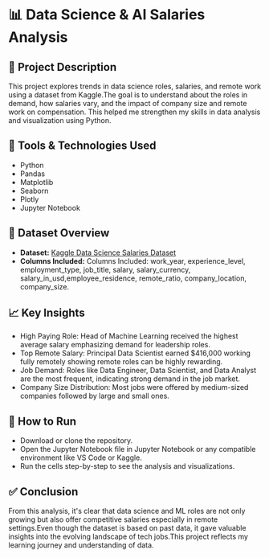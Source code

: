 # 📊 **Data Science & AI Salaries Analysis**

## 📝 **Project Description**
This project explores trends in data science roles, salaries, and remote work using a dataset from Kaggle.The goal is to understand about the roles in demand, how salaries vary, and the impact of company size and remote work on compensation. This helped me strengthen my skills in data analysis and visualization using Python.

## 🧰 **Tools & Technologies Used**
* Python
* Pandas
* Matplotlib 
* Seaborn
* Plotly
* Jupyter Notebook

## 📂 **Dataset Overview**
* **Dataset:** [Kaggle Data Science Salaries Dataset](https://www.kaggle.com/datasets/ruchi798/data-science-job-salaries)
* **Columns Included:** Columns Included: work_year, experience_level, employment_type, job_title, salary, salary_currency, 
  salary_in_usd,employee_residence, remote_ratio, company_location, company_size.

## 📈 **Key Insights**
* High Paying Role: Head of Machine Learning received the highest average salary emphasizing demand for leadership roles.
* Top Remote Salary: Principal Data Scientist earned $416,000 working fully remotely showing remote roles can be highly 
  rewarding.
* Job Demand: Roles like Data Engineer, Data Scientist, and Data Analyst are the most frequent, indicating strong demand in 
  the job market.
* Company Size Distribution: Most jobs were offered by medium-sized companies followed by large and small ones.

## 🏃 **How to Run**
* Download or clone the repository.
* Open the Jupyter Notebook file in Jupyter Notebook or any compatible environment like VS Code or Kaggle.
* Run the cells step-by-step to see the analysis and visualizations.

## ✅ **Conclusion**
From this analysis, it's clear that data science and ML roles are not only growing but also offer competitive salaries especially in remote settings.Even though the dataset is based on past data, it gave valuable insights into the evolving landscape of tech jobs.This project reflects my learning journey and understanding of data.


